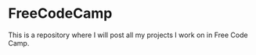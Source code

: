 # FreeCodeCamp

This is a repository where I will post all my projects I work on in Free Code Camp.

